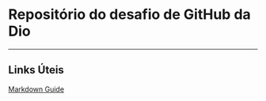 # Repositório do desafio de GitHub da Dio
---
## Links Úteis
[Markdown Guide](https://www.markdownguide.org/)

